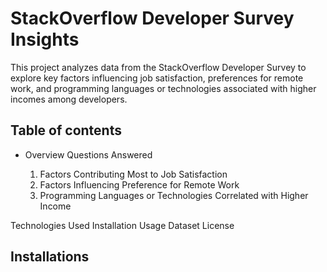 # StackOverflow Developer Survey Insights
This project analyzes data from the StackOverflow Developer Survey to explore key factors influencing job satisfaction, preferences for remote work, and programming languages or technologies associated with higher incomes among developers. 

## Table of contents

- Overview
Questions Answered

    1. Factors Contributing Most to Job Satisfaction
    2. Factors Influencing Preference for Remote Work
    3. Programming Languages or Technologies Correlated with Higher Income

Technologies Used
Installation
Usage
Dataset
License
## Installations
